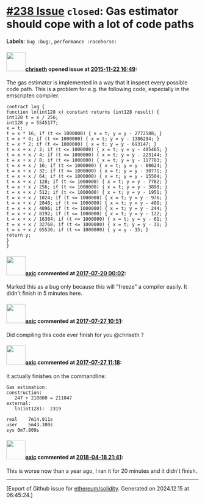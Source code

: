 # [\#238 Issue](https://github.com/ethereum/solidity/issues/238) `closed`: Gas estimator should cope with a lot of code paths
**Labels**: `bug :bug:`, `performance :racehorse:`


#### <img src="https://avatars.githubusercontent.com/u/9073706?v=4" width="50">[chriseth](https://github.com/chriseth) opened issue at [2015-11-22 16:49](https://github.com/ethereum/solidity/issues/238):

The gas estimator is implemented in a way that it inspect every possible code path. This is a problem for e.g. the following code, especially in the emscripten compiler.

```
contract log {
function ln(int128 x) constant returns (int128 result) {
int128 t = x / 256;
int128 y = 5545177;
x = t;
t = x * 16; if (t <= 1000000) { x = t; y = y - 2772588; }
t = x * 4; if (t <= 1000000) { x = t; y = y - 1386294; }
t = x * 2; if (t <= 1000000) { x = t; y = y - 693147; }
t = x + x / 2; if (t <= 1000000) { x = t; y = y - 405465; }
t = x + x / 4; if (t <= 1000000) { x = t; y = y - 223144; }
t = x + x / 8; if (t <= 1000000) { x = t; y = y - 117783; }
t = x + x / 16; if (t <= 1000000) { x = t; y = y - 60624; }
t = x + x / 32; if (t <= 1000000) { x = t; y = y - 30771; }
t = x + x / 64; if (t <= 1000000) { x = t; y = y - 15504; }
t = x + x / 128; if (t <= 1000000) { x = t; y = y - 7782; }
t = x + x / 256; if (t <= 1000000) { x = t; y = y - 3898; }
t = x + x / 512; if (t <= 1000000) { x = t; y = y - 1951; }
t = x + x / 1024; if (t <= 1000000) { x = t; y = y - 976; }
t = x + x / 2048; if (t <= 1000000) { x = t; y = y - 488; }
t = x + x / 4096; if (t <= 1000000) { x = t; y = y - 244; }
t = x + x / 8192; if (t <= 1000000) { x = t; y = y - 122; }
t = x + x / 16384; if (t <= 1000000) { x = t; y = y - 61; }
t = x + x / 32768; if (t <= 1000000) { x = t; y = y - 31; }
t = x + x / 65536; if (t <= 1000000) { y = y - 15; }
return y;
}
}
```


#### <img src="https://avatars.githubusercontent.com/u/20340?v=4" width="50">[axic](https://github.com/axic) commented at [2017-07-20 00:02](https://github.com/ethereum/solidity/issues/238#issuecomment-316556707):

Marked this as a bug only because this will "freeze" a compiler easily. It didn't finish in 5 minutes here.

#### <img src="https://avatars.githubusercontent.com/u/20340?v=4" width="50">[axic](https://github.com/axic) commented at [2017-07-27 10:51](https://github.com/ethereum/solidity/issues/238#issuecomment-318328275):

Did compiling this code ever finish for you @chriseth ?

#### <img src="https://avatars.githubusercontent.com/u/20340?v=4" width="50">[axic](https://github.com/axic) commented at [2017-07-27 11:18](https://github.com/ethereum/solidity/issues/238#issuecomment-318333746):

It actually finishes on the commandline:
```
Gas estimation:
construction:
   247 + 210800 = 211047
external:
   ln(int128):	2319

real	7m14.911s
user	5m43.300s
sys	0m7.809s
```

#### <img src="https://avatars.githubusercontent.com/u/20340?v=4" width="50">[axic](https://github.com/axic) commented at [2018-04-18 21:41](https://github.com/ethereum/solidity/issues/238#issuecomment-382538629):

This is worse now than a year ago, I ran it for 20 minutes and it didn't finish.


-------------------------------------------------------------------------------



[Export of Github issue for [ethereum/solidity](https://github.com/ethereum/solidity). Generated on 2024.12.15 at 06:45:24.]
